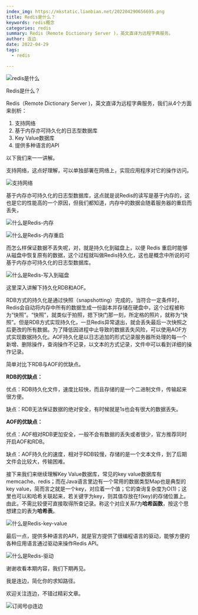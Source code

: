 ```yaml
---
index_img: https://mkstatic.lianbian.net/202204290656695.png
title: Redis是什么？
keywords: redis概念
categories: redis
summary: Redis（Remote Dictionary Server )，英文直译为远程字典服务。
author: 连边
date: 2022-04-29
tags:
  - redis

---
```


![redis是什么](https://mkstatic.lianbian.net/202204290656695.png)



Redis是什么？

Redis（Remote Dictionary Server )，英文直译为远程字典服务，我们从4个方面来剖析：

1. 支持网络
2. 基于内存亦可持久化的日志型数据库
3. Key Value数据库
4. 提供多种语言的API

以下我们来一一讲解。

支持网络，这点好理解，可以单独部署在网络上，实现应用程序对它的操作访问。

![支持网络](https://mkstatic.lianbian.net/202204290628498.png)

基于内存亦可持久化的日志型数据库，这点就是说Redis的读写是基于内存的，这也是它的性能高的一个原因，但我们都知道，内存中的数据会随着服务器的重启而丢失，

![什么是Redis-内存](https://mkstatic.lianbian.net/202204290638360.png)

![什么是Redis-内存重启](https://mkstatic.lianbian.net/202204290639517.png)

而怎么样保证数据不丢失呢，对，就是持久化到磁盘上，以便 Redis 重启时能够从磁盘中恢复原有的数据，这个过程就叫做Redis持久化，这也是概念中所说的可基于内存亦可持久化的日志型数据库。

![什么是Redis-写入到磁盘](https://mkstatic.lianbian.net/202204290638636.png)

这里深入讲解下持久化RDB和AOF。

RDB方式的持久化是通过快照（snapshotting）完成的，当符合一定条件时，Redis会自动将内存中所有的数据生成一份副本并存储在硬盘中，这个过程被称为“快照”。“快照”，就类似于拍照，摁下快门那一刻，所定格的照片，就称为“快照”。但是RDB方式实现持久化，一旦Redis异常退出，就会丢失最后一次快照之后更改的所有数据。为了降低因进程中止导致的数据丢失风险，可以使用AOF方式实现数据持久化。AOF持久化是以日志追加的形式记录服务器所处理的每一个新增、删除操作，查询操作不记录，以文本的方式记录，文件中可以看到详细的操作记录。

简单对比下RDB与AOF的优缺点。

**RDB的优缺点：**

优点：RDB持久化文件，速度比较快，而且存储的是一个二进制文件，传输起来很方便。

缺点：RDB无法保证数据的绝对安全，有时候就是1s也会有很大的数据丢失。

**AOF的优缺点：**

优点：AOF相对RDB更加安全，一般不会有数据的丢失或者很少，官方推荐同时开启AOF和RDB。

缺点：AOF持久化的速度，相对于RDB较慢，存储的是一个文本文件，到了后期文件会比较大，传输困难。

接下来我们来继续理解Key Value数据库，常见的key value数据库有memcache、redis；而在Java语言里边有一个常用的数据类型Map也是典型的key value，简而言之就是一个key，对应着一个值；它的查询复杂度为O(1)；这里也可以和哈希关联起来，若关键字为key，则其值存放在f(key)的存储位置上。由此，不需比较便可直接取得所查记录。称这个对应关系f为**哈希函数**，按这个思想建立的表为**哈希表**。

![什么是Redis-key-value](https://mkstatic.lianbian.net/202204290639032.png)

最后一点，提供多种语言的API，就是官方提供了很编程语言的驱动，能够方便的各种应用语言通过驱动来操作Redis API。

![什么是Redis-驱动](https://mkstatic.lianbian.net/202204290637581.png)



谢谢收看本期内容，我们下期再见。

我是连边，简化你的求知路径。

欢迎关注连边，不错过精彩文章。

![订阅号@连边](https://mkstatic.lianbian.net/202204290653427.jpg)